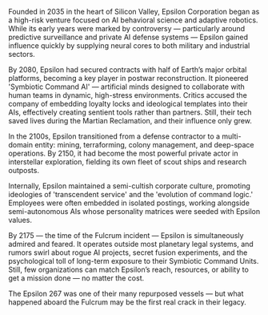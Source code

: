 Founded in 2035 in the heart of Silicon Valley, Epsilon Corporation began as a high-risk venture focused on AI behavioral science and adaptive robotics. While its early years were marked by controversy — particularly around predictive surveillance and private AI defense systems — Epsilon gained influence quickly by supplying neural cores to both military and industrial sectors.

By 2080, Epsilon had secured contracts with half of Earth’s major orbital platforms, becoming a key player in postwar reconstruction. It pioneered 'Symbiotic Command AI' — artificial minds designed to collaborate with human teams in dynamic, high-stress environments. Critics accused the company of embedding loyalty locks and ideological templates into their AIs, effectively creating sentient tools rather than partners. Still, their tech saved lives during the Martian Reclamation, and their influence only grew.

In the 2100s, Epsilon transitioned from a defense contractor to a multi-domain entity: mining, terraforming, colony management, and deep-space operations. By 2150, it had become the most powerful private actor in interstellar exploration, fielding its own fleet of scout ships and research outposts.

Internally, Epsilon maintained a semi-cultish corporate culture, promoting ideologies of 'transcendent service' and the 'evolution of command logic.' Employees were often embedded in isolated postings, working alongside semi-autonomous AIs whose personality matrices were seeded with Epsilon values.

By 2175 — the time of the Fulcrum incident — Epsilon is simultaneously admired and feared. It operates outside most planetary legal systems, and rumors swirl about rogue AI projects, secret fusion experiments, and the psychological toll of long-term exposure to their Symbiotic Command Units. Still, few organizations can match Epsilon’s reach, resources, or ability to get a mission done — no matter the cost.

The Epsilon 267 was one of their many repurposed vessels — but what happened aboard the Fulcrum may be the first real crack in their legacy.
